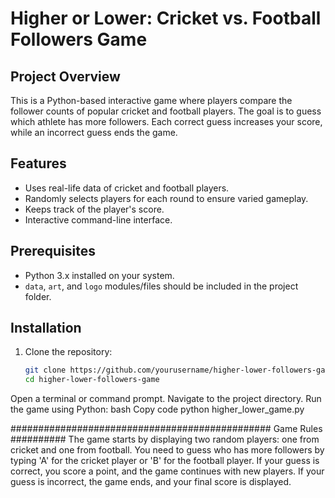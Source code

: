 # Higher or Lower: Cricket vs. Football Followers Game

## Project Overview
This is a Python-based interactive game where players compare the follower counts of popular cricket and football players. The goal is to guess which athlete has more followers. Each correct guess increases your score, while an incorrect guess ends the game.

## Features
- Uses real-life data of cricket and football players.
- Randomly selects players for each round to ensure varied gameplay.
- Keeps track of the player's score.
- Interactive command-line interface.

## Prerequisites
- Python 3.x installed on your system.
- `data`, `art`, and `logo` modules/files should be included in the project folder.

## Installation
1. Clone the repository:
   ```bash
   git clone https://github.com/yourusername/higher-lower-followers-game.git
   cd higher-lower-followers-game
Open a terminal or command prompt.
Navigate to the project directory.
Run the game using Python:
bash
Copy code
python higher_lower_game.py

###############################################
Game Rules
##########
The game starts by displaying two random players: one from cricket and one from football.
You need to guess who has more followers by typing 'A' for the cricket player or 'B' for the football player.
If your guess is correct, you score a point, and the game continues with new players.
If your guess is incorrect, the game ends, and your final score is displayed.
